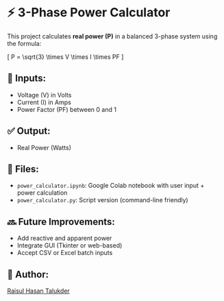 # ⚡ 3-Phase Power Calculator

This project calculates **real power (P)** in a balanced 3-phase system using the formula:

\[
P = \sqrt{3} \times V \times I \times PF
\]

## 🧮 Inputs:
- Voltage (V) in Volts
- Current (I) in Amps
- Power Factor (PF) between 0 and 1

## ✅ Output:
- Real Power (Watts)

## 📁 Files:
- `power_calculator.ipynb`: Google Colab notebook with user input + power calculation
- `power_calculator.py`: Script version (command-line friendly)

## 🔜 Future Improvements:
- Add reactive and apparent power
- Integrate GUI (Tkinter or web-based)
- Accept CSV or Excel batch inputs

## 🧠 Author:
[Raisul Hasan Talukder](https://github.com/Raisul-Hasan-Talukder)
